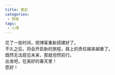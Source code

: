 ```yaml
---
title: 重启
categories: 
 - 随笔
tags:
 - 心情
---
```


花了一些时间，把博客重新搭建好了。  
不久之后，将会开启新的旅程，肩上的责任越来越重了。  
既然无法窥见未来，那就坦然前行。  
出发吧，在美好的春天里！  
愿好！  
